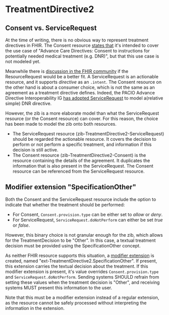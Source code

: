 # TreatmentDirective2
## Consent vs. ServiceRequest
At the time of writing, there is no obvious way to represent treatment directives in FHIR. The Consent resource [states that](https://www.hl7.org/fhir/R4/consent.html#scope) it's intended to cover the use case of "Advance Care Directives: Consent to instructions for potentially needed medical treatment (e.g. DNR)", but that this use case is not modeled yet.

Meanwhile there is [discussion in the FHIR community](https://jira.hl7.org/browse/FHIR-50903) if the ResourceRequest would be a better fit. A ServiceRequest is an actionable resource, and it supports _directive_ as an `.intent`. The Consent resource on the other hand is about a consumer choice, which is not the same as an agreement as a treatment directive defines. Indeed, the PACIO Advance Directive Interoperability IG [has adopted ServiceRequest](https://build.fhir.org/ig/HL7/fhir-pacio-adi/StructureDefinition-ADI-PMOCPRServiceRequest.html) to model a(relative simple) DNR directive.

However, the zib is a more elaborate model than what the ServiceRequest resource (or the Consent resource) can cover. For this reason, the choice has been made to model the zib onto both resources.

* The ServiceRequest resource (zib-TreatmentDirective2-ServiceRequest) should be regarded the actionable resource. It covers the decision to perform or not perform a specific treatment, and information if this decision is still active.
* The Consent resource (zib-TreatmentDirective2-Consent) is the resource containing the details of the agreement. It duplicates the information that is also present in the ServiceRequest. The Consent resource can be referenced from the ServiceRequest resource.

## Modifier extension "SpecificationOther"
Both the Consent and the ServiceRequest resource include the option to indicate that whether the treatment should be performed:

* For Consent, `Consent.provision.type` can be either set to _allow_ or _deny_.
* For ServiceRequest, `ServiceRequest.doNotPerform` can either be set _true_ or _false_.

However, this binary choice is not granular enough for the zib, which allows for the TreatmentDecision to be "Other". In this case, a textual treatment decision must be provided using the SpecificationOther concept.

As neither FHIR resource supports this situation, a [modifier extension](https://www.hl7.org/fhir/R4/extensibility.html#modifierExtension) is created, named "ext-TreatmentDirective2.SpecificationOther". If present, this extension carries the textual decision about the treatment. If this modifier extension is present, it's value overrides `Consent.provision.type` and `ServiceRequest.doNotPerform`. Sending systems SHOULD refrain from setting these values when the treatment decision is "Other", and receiving systems MUST present this information to the user.

Note that this must be a modifier extension instead of a regular extension, as the resource cannot be safely processed without interpreting the information in the extension.